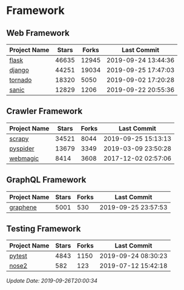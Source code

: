 # Framework

## Web Framework

| Project Name | Stars | Forks | Last Commit |
| ------------ | ----- | ----- | ----------- |
| [flask](https://github.com/pallets/flask) | 46635 | 12945 | 2019-09-24 13:44:36 |
| [django](https://github.com/django/django) | 44251 | 19034 | 2019-09-25 17:47:03 |
| [tornado](https://github.com/tornadoweb/tornado) | 18320 | 5050 | 2019-09-02 17:20:28 |
| [sanic](https://github.com/huge-success/sanic) | 12829 | 1206 | 2019-09-22 20:55:36 |

## Crawler Framework

| Project Name | Stars | Forks | Last Commit |
| ------------ | ----- | ----- | ----------- |
| [scrapy](https://github.com/scrapy/scrapy) | 34521 | 8044 | 2019-09-25 15:13:13 |
| [pyspider](https://github.com/binux/pyspider) | 13679 | 3349 | 2019-03-09 23:50:28 |
| [webmagic](https://github.com/code4craft/webmagic) | 8414 | 3608 | 2017-12-02 02:57:06 |

## GraphQL Framework

| Project Name | Stars | Forks | Last Commit |
| ------------ | ----- | ----- | ----------- |
| [graphene](https://github.com/graphql-python/graphene) | 5001 | 530 | 2019-09-25 23:57:53 |

## Testing Framework

| Project Name | Stars | Forks | Last Commit |
| ------------ | ----- | ----- | ----------- |
| [pytest](https://github.com/pytest-dev/pytest) | 4843 | 1150 | 2019-09-24 08:30:23 |
| [nose2](https://github.com/nose-devs/nose2) | 582 | 123 | 2019-07-12 15:42:18 |

*Update Date: 2019-09-26T20:00:34*